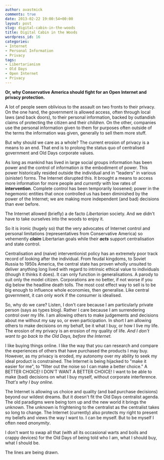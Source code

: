 ```yaml
---
author: avastmick
comments: true
date: 2013-02-22 19:00:54+00:00
layout: post
slug: digital-cabin-in-the-woods
title: Digital Cabin in the Woods
wordpress_id: 16
categories:
- Internet
- Personal Information
- Privacy
tags:
- Libertarianism
- Old Days
- Open Internet
- Privacy
---
```


**Or, why Conservative America should fight for an Open Internet and privacy protection.**

A lot of people seem oblivious to the assault on two fronts to their privacy. On the one hand, the government is allowed access, often through local laws (and back doors), to their personal information, backed by outlandish claims of protecting the citizen and their _children_. On the other, companies use the personal information given to them for purposes often outside of the terms the information was given, generally to sell them more stuff.

But why should we care as a whole?  The current erosion of privacy is a means to an end. That end is to prolong the status quo of centralised government and Old Days corporate values.

As long as mankind has lived in large social groups information has been power and the control of information _is_ the embodiment of power. This power historically resided outside the individual and in "leaders" in various (sinister) forms. The Internet disrupted this. It brought a means to access more information for more people and _currently_ with low rates of **intervention**. Complete control has been temporarily loosened; power in the hegemonic entities that once controlled us has been diminished by the power of the Internet; we are making more independent (and bad) decisions than ever before.

The Internet allowed (briefly) a de facto _Libertarian_ society. And we didn't have to take ourselves into the woods to enjoy it.

So it is ironic (hugely so) that the very advocates of Internet control and personal limitations (representatives from Conservative America) so vehemently _**claim**_ Libertarian goals while their **_acts_** support centralisation and state control.

Centralisation and (naive) interventionist policy has an extremely poor track record of looking after the individual. From feudal kingdoms, to Soviet Russia to 1950s America, the central state has proven wholly unsuited to deliver anything long lived with regard to intrinsic ethical value to individuals (though it thinks it does). It can only function in generalisations. A parody to suit only the model citizen. Corporations are no better, if not worse if you dig below the headline death tolls. The most cost effect way to sell is to be big enough to influence whole economies, then generalise. Like central government, it can only work if the consumer is idealised.

So, why do we care? Listen, I don't care because I am particularly private person (says as types blog). Rather I care because I am surrendering control over my life. I am allowing others to make judgements and decisions about me without my say so, or even participation. In short I am allowing others to make decisions on my behalf, be it what I buy, or how I live my life. The erosion of my privacy is an erosion of my quality of life. _And I don't want to go back to the Old Days, before the Internet._

I like buying things online. I like the way that you can research and compare the experiences of others that have purchased the products I may buy. However, as my privacy is eroded, my autonomy over my ability to seek my ideal product is constrained. The Internet is being hijacked to "make it easier for me", to "filter out the noise so I can make a better choice." A BETTER CHOICE! I DON'T WANT A BETTER CHOICE! I want to be able to make (bad) decisions on what I buy myself, without corporate interference. _That's why I buy online._

The Internet is allowing us choice and quality (and bad purchase decisions) beyond our wildest dreams. But it doesn't fit the Old Days centralist agenda. The old paradigms were being torn up and the new world it brings the unknown. The unknown is frightening to the centralist as the centralist takes so long to change. The Internet (currently) also protects my right to present my beliefs and views the way I want to. I can be myself. But to be myself I often need _anonymity_.

I don't want to swap all that (with all its occasional warts and boils and crappy devices) for the Old Days of being told who I am, what I should buy, what I should be.

The lines are being drawn.
